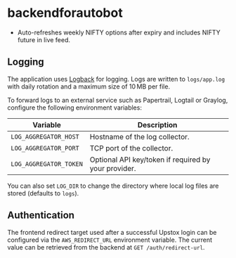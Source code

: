 # backendforautobot

- Auto-refreshes weekly NIFTY options after expiry and includes NIFTY future in live feed.

## Logging

The application uses [Logback](https://logback.qos.ch/) for logging. Logs are written to
`logs/app.log` with daily rotation and a maximum size of 10 MB per file.

To forward logs to an external service such as Papertrail, Logtail or Graylog,
configure the following environment variables:

| Variable | Description |
|----------|-------------|
| `LOG_AGGREGATOR_HOST` | Hostname of the log collector. |
| `LOG_AGGREGATOR_PORT` | TCP port of the collector. |
| `LOG_AGGREGATOR_TOKEN` | Optional API key/token if required by your provider. |

You can also set `LOG_DIR` to change the directory where local log files are
stored (defaults to `logs`).

## Authentication

The frontend redirect target used after a successful Upstox login can be
configured via the `AWS_REDIRECT_URL` environment variable. The current value
can be retrieved from the backend at `GET /auth/redirect-url`.
